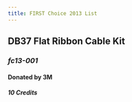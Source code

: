```yaml
---
title: FIRST Choice 2013 List
---
```


## DB37 Flat Ribbon Cable Kit
### _fc13-001_
#### Donated by 3M
##### 10 Credits
